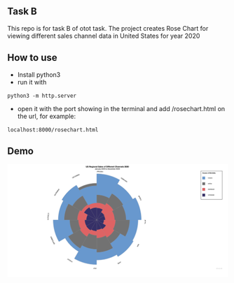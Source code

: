 ## Task B

This repo is for task B of otot task. The project creates Rose Chart for viewing different sales channel data in United States for year 2020

## How to use

- Install python3
- run it with

```
python3 -m http.server
```

- open it with the port showing in the terminal and add /rosechart.html on the url, for example:

```
localhost:8000/rosechart.html
```

## Demo

![img1](rosechart.png)
